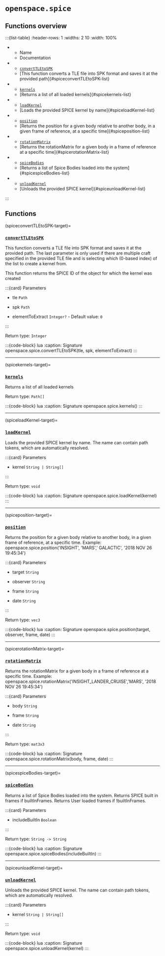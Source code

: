 # `openspace.spice`
## Functions overview

:::{list-table}
:header-rows: 1
:widths: 2 10
:width: 100%
*   - Name
    - Documentation


*   - [`convertTLEtoSPK`](#spiceconvertTLEtoSPK-target)
    - [This function converts a TLE file into SPK format and saves it at the provided path]{#spiceconvertTLEtoSPK-list}


*   - [`kernels`](#spicekernels-target)
    - [Returns a list of all loaded kernels]{#spicekernels-list}


*   - [`loadKernel`](#spiceloadKernel-target)
    - [Loads the provided SPICE kernel by name]{#spiceloadKernel-list}


*   - [`position`](#spiceposition-target)
    - [Returns the position for a given body relative to another body, in a given frame of reference, at a specific time]{#spiceposition-list}


*   - [`rotationMatrix`](#spicerotationMatrix-target)
    - [Returns the rotationMatrix for a given body in a frame of reference at a specific time]{#spicerotationMatrix-list}


*   - [`spiceBodies`](#spicespiceBodies-target)
    - [Returns a list of Spice Bodies loaded into the system]{#spicespiceBodies-list}


*   - [`unloadKernel`](#spiceunloadKernel-target)
    - [Unloads the provided SPICE kernel]{#spiceunloadKernel-list}

:::

## Functions

(spiceconvertTLEtoSPK-target)=
### [`convertTLEtoSPK`](#spiceconvertTLEtoSPK-list)
This function converts a TLE file into SPK format and saves it at the provided path. The last parameter is only used if there are multiple craft specified in the provided TLE file and is selecting which (0-based index) of the list to create a kernel from.

This function returns the SPICE ID of the object for which the kernel was created


:::{card} Parameters


* tle `Path` 



* spk `Path` 



* elementToExtract `Integer?` - Default value: `0` 


:::

Return type: `Integer` 

:::{code-block} lua
:caption: Signature
openspace.spice.convertTLEtoSPK(tle, spk, elementToExtract)
:::
___

(spicekernels-target)=
### [`kernels`](#spicekernels-list)
Returns a list of all loaded kernels


Return type: `Path[]` 

:::{code-block} lua
:caption: Signature
openspace.spice.kernels()
:::
___

(spiceloadKernel-target)=
### [`loadKernel`](#spiceloadKernel-list)
Loads the provided SPICE kernel by name. The name can contain path tokens, which are automatically resolved.


:::{card} Parameters


* kernel `String | String[]` 


:::

Return type: `void` 

:::{code-block} lua
:caption: Signature
openspace.spice.loadKernel(kernel)
:::
___

(spiceposition-target)=
### [`position`](#spiceposition-list)
Returns the position for a given body relative to another body, in a given frame of reference, at a specific time. Example: openspace.spice.position('INSIGHT', 'MARS',' GALACTIC', '2018 NOV 26 19:45:34')


:::{card} Parameters


* target `String` 



* observer `String` 



* frame `String` 



* date `String` 


:::

Return type: `vec3` 

:::{code-block} lua
:caption: Signature
openspace.spice.position(target, observer, frame, date)
:::
___

(spicerotationMatrix-target)=
### [`rotationMatrix`](#spicerotationMatrix-list)
Returns the rotationMatrix for a given body in a frame of reference at a specific time. Example: openspace.spice.rotationMatrix('INSIGHT_LANDER_CRUISE','MARS', '2018 NOV 26 19:45:34')


:::{card} Parameters


* body `String` 



* frame `String` 



* date `String` 


:::

Return type: `mat3x3` 

:::{code-block} lua
:caption: Signature
openspace.spice.rotationMatrix(body, frame, date)
:::
___

(spicespiceBodies-target)=
### [`spiceBodies`](#spicespiceBodies-list)
Returns a list of Spice Bodies loaded into the system. Returns SPICE built in frames if builtInFrames. Returns User loaded frames if !builtInFrames.


:::{card} Parameters


* includeBuiltIn `Boolean` 


:::

Return type: `String -> String` 

:::{code-block} lua
:caption: Signature
openspace.spice.spiceBodies(includeBuiltIn)
:::
___

(spiceunloadKernel-target)=
### [`unloadKernel`](#spiceunloadKernel-list)
Unloads the provided SPICE kernel. The name can contain path tokens, which are automatically resolved.


:::{card} Parameters


* kernel `String | String[]` 


:::

Return type: `void` 

:::{code-block} lua
:caption: Signature
openspace.spice.unloadKernel(kernel)
:::

